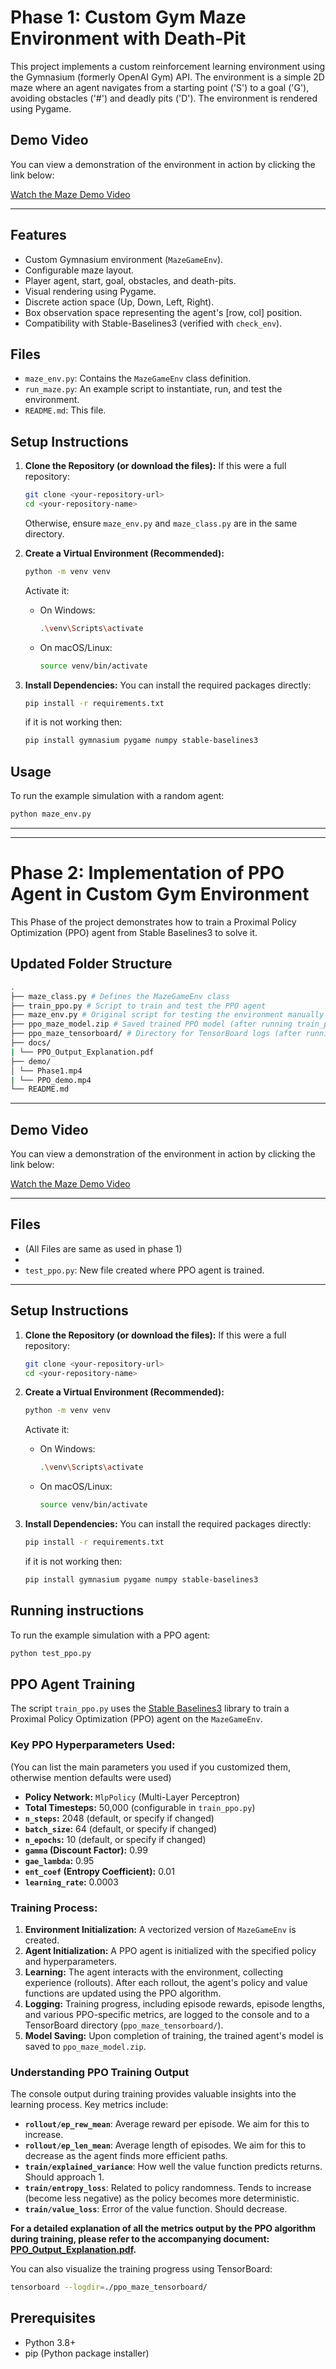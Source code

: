 # Phase 1: Custom Gym Maze Environment with Death-Pit

This project implements a custom reinforcement learning environment using the Gymnasium (formerly OpenAI Gym) API. The environment is a simple 2D maze where an agent navigates from a starting point ('S') to a goal ('G'), avoiding obstacles ('#') and deadly pits ('D'). The environment is rendered using Pygame.

## Demo Video

You can view a demonstration of the environment in action by clicking the link below:

[Watch the Maze Demo Video](/demo/Phase1.mp4)

---

## Features

*   Custom Gymnasium environment (`MazeGameEnv`).
*   Configurable maze layout.
*   Player agent, start, goal, obstacles, and death-pits.
*   Visual rendering using Pygame.
*   Discrete action space (Up, Down, Left, Right).
*   Box observation space representing the agent's [row, col] position.
*   Compatibility with Stable-Baselines3 (verified with `check_env`).

## Files

*   `maze_env.py`: Contains the `MazeGameEnv` class definition.
*   `run_maze.py`: An example script to instantiate, run, and test the environment.
*   `README.md`: This file.



## Setup Instructions

1.  **Clone the Repository (or download the files):**
    If this were a full repository:
    ```bash
    git clone <your-repository-url>
    cd <your-repository-name>
    ```
    Otherwise, ensure `maze_env.py` and `maze_class.py` are in the same directory.

2.  **Create a Virtual Environment (Recommended):**
    ```bash
    python -m venv venv
    ```
    Activate it:
    *   On Windows:
        ```bash
        .\venv\Scripts\activate
        ```
    *   On macOS/Linux:
        ```bash
        source venv/bin/activate
        ```

3.  **Install Dependencies:**
    You can install the required packages directly:

    ```bash
    pip install -r requirements.txt
    ```
    if it is not working then:
     ```bash
    pip install gymnasium pygame numpy stable-baselines3
    ```


## Usage

To run the example simulation with a random agent:

```bash
python maze_env.py
```
---
---

# Phase 2: Implementation of PPO Agent in Custom Gym Environment

This Phase of the project demonstrates how to train a Proximal Policy Optimization (PPO) agent from Stable Baselines3 to solve it.

## Updated Folder Structure

```bash
.
├── maze_class.py # Defines the MazeGameEnv class
├── train_ppo.py # Script to train and test the PPO agent
├── maze_env.py # Original script for testing the environment manually (optional)
├── ppo_maze_model.zip # Saved trained PPO model (after running train_ppo.py)
├── ppo_maze_tensorboard/ # Directory for TensorBoard logs (after running train_ppo.py)
├── docs/
| └── PPO_Output_Explanation.pdf 
├── demo/ 
│ └── Phase1.mp4
| └── PPO_demo.mp4
└── README.md 
```

---

## Demo Video

You can view a demonstration of the environment in action by clicking the link below:

[Watch the Maze Demo Video](/demo/PPO_demo.mp4)

---


## Files

*   (All Files are same as used in phase 1)
*   
*   `test_ppo.py`: New file created where PPO agent is trained.

---

## Setup Instructions

1.  **Clone the Repository (or download the files):**
    If this were a full repository:
    ```bash
    git clone <your-repository-url>
    cd <your-repository-name>
    ```
  

2.  **Create a Virtual Environment (Recommended):**
    ```bash
    python -m venv venv
    ```
    Activate it:
    *   On Windows:
        ```bash
        .\venv\Scripts\activate
        ```
    *   On macOS/Linux:
        ```bash
        source venv/bin/activate
        ```

3.  **Install Dependencies:**
    You can install the required packages directly:

    ```bash
    pip install -r requirements.txt
    ```
    if it is not working then:
     ```bash
    pip install gymnasium pygame numpy stable-baselines3
    ```


## Running instructions

To run the example simulation with a PPO agent:

```bash
python test_ppo.py
```
## PPO Agent Training

The script `train_ppo.py` uses the [Stable Baselines3](https://stable-baselines3.readthedocs.io/) library to train a Proximal Policy Optimization (PPO) agent on the `MazeGameEnv`.

### Key PPO Hyperparameters Used:

(You can list the main parameters you used if you customized them, otherwise mention defaults were used)
*   **Policy Network:** `MlpPolicy` (Multi-Layer Perceptron)
*   **Total Timesteps:** 50,000 (configurable in `train_ppo.py`)
*   **`n_steps`:** 2048 (default, or specify if changed)
*   **`batch_size`:** 64 (default, or specify if changed)
*   **`n_epochs`:** 10 (default, or specify if changed)
*   **`gamma` (Discount Factor):** 0.99
*   **`gae_lambda`:** 0.95
*   **`ent_coef` (Entropy Coefficient):** 0.01
*   **`learning_rate`:** 0.0003

### Training Process:

1.  **Environment Initialization:** A vectorized version of `MazeGameEnv` is created.
2.  **Agent Initialization:** A PPO agent is initialized with the specified policy and hyperparameters.
3.  **Learning:** The agent interacts with the environment, collecting experience (rollouts). After each rollout, the agent's policy and value functions are updated using the PPO algorithm.
4.  **Logging:** Training progress, including episode rewards, episode lengths, and various PPO-specific metrics, are logged to the console and to a TensorBoard directory (`ppo_maze_tensorboard/`).
5.  **Model Saving:** Upon completion of training, the trained agent's model is saved to `ppo_maze_model.zip`.

### Understanding PPO Training Output

The console output during training provides valuable insights into the learning process. Key metrics include:

*   **`rollout/ep_rew_mean`**: Average reward per episode. We aim for this to increase.
*   **`rollout/ep_len_mean`**: Average length of episodes. We aim for this to decrease as the agent finds more efficient paths.
*   **`train/explained_variance`**: How well the value function predicts returns. Should approach 1.
*   **`train/entropy_loss`**: Related to policy randomness. Tends to increase (become less negative) as the policy becomes more deterministic.
*   **`train/value_loss`**: Error of the value function. Should decrease.

**For a detailed explanation of all the metrics output by the PPO algorithm during training, please refer to the accompanying document: [PPO_Output_Explanation.pdf](/docs/PPO_Ouput_Explanation.pdf).**

You can also visualize the training progress using TensorBoard:
```bash
tensorboard --logdir=./ppo_maze_tensorboard/
```

## Prerequisites

*   Python 3.8+
*   pip (Python package installer)